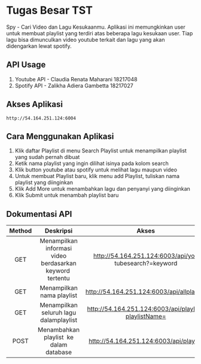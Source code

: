 # Tugas Besar TST

Spy - Cari Video dan Lagu Kesukaanmu. Aplikasi ini memungkinkan user untuk membuat playlist yang terdiri atas beberapa lagu kesukaan user. Tiap lagu bisa dimunculkan video youtube terkait dan lagu yang akan didengarkan lewat spotify. 

## API Usage 

1. Youtube API - Claudia Renata Maharani 18217048 
2. Spotify API - Zalikha Adiera Gambetta 18217027



## Akses Aplikasi 

``` 
http://54.164.251.124:6004 

```
## Cara Menggunakan Aplikasi 
1. Klik daftar Playlist di menu Search Playlist untuk menampilkan playlist yang sudah pernah dibuat
2. Ketik nama playlist yang ingin dilihat isinya pada kolom search 
3. Klik button youtube atau spotify untuk melihat lagu maupun video 
4. Untuk membuat Playlist baru, klik menu add Playlist, tuliskan nama playlist yang diinginkan
5. Klik Add More untuk menambahkan lagu dan penyanyi yang diinginkan
6. Klik Submit untuk menambah playlist baru 


## Dokumentasi API 
| Method | Deskripsi | Akses|
| :---: | :---: | :---: |
GET |Menampilkan informasi video berdasarkan keyword ​ tertentu | http://54.164.251.124:6003/api/you tubesearch?=keyword 
GET| Menampilkan nama ​playlist| http://54.164.251.124:6003/api/allplaylist
GET| Menampilkan seluruh lagu dalam ​playlist | http://54.164.251.124:6003/api/playlist?playlistName= 
POST | Menambahkan ​playlist ​ ke dalam ​database |http://54.164.251.124:6003/api/playlist 
